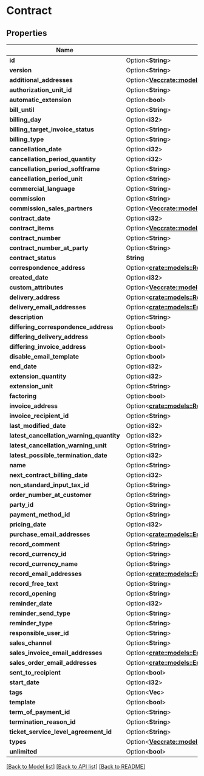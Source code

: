 # Contract

## Properties

Name | Type | Description | Notes
------------ | ------------- | ------------- | -------------
**id** | Option<**String**> |  | [optional]
**version** | Option<**String**> |  | [optional]
**additional_addresses** | Option<[**Vec<crate::models::ContractAdditionalAddress>**](contractAdditionalAddress.md)> |  | [optional]
**authorization_unit_id** | Option<**String**> |  | [optional]
**automatic_extension** | Option<**bool**> |  | [optional]
**bill_until** | Option<**String**> |  | [optional]
**billing_day** | Option<**i32**> |  | [optional]
**billing_target_invoice_status** | Option<**String**> |  | [optional]
**billing_type** | Option<**String**> |  | [optional]
**cancellation_date** | Option<**i32**> |  | [optional]
**cancellation_period_quantity** | Option<**i32**> |  | [optional]
**cancellation_period_softframe** | Option<**String**> |  | [optional]
**cancellation_period_unit** | Option<**String**> |  | [optional]
**commercial_language** | Option<**String**> |  | [optional]
**commission** | Option<**String**> |  | [optional]
**commission_sales_partners** | Option<[**Vec<crate::models::CommissionSalesPartner>**](commissionSalesPartner.md)> |  | [optional]
**contract_date** | Option<**i32**> |  | [optional]
**contract_items** | Option<[**Vec<crate::models::ContractItem>**](contractItem.md)> |  | [optional]
**contract_number** | Option<**String**> |  | [optional]
**contract_number_at_party** | Option<**String**> |  | [optional]
**contract_status** | **String** |  | 
**correspondence_address** | Option<[**crate::models::RecordAddress**](recordAddress.md)> |  | [optional]
**created_date** | Option<**i32**> |  | [optional]
**custom_attributes** | Option<[**Vec<crate::models::CustomAttribute>**](customAttribute.md)> |  | [optional]
**delivery_address** | Option<[**crate::models::RecordAddress**](recordAddress.md)> |  | [optional]
**delivery_email_addresses** | Option<[**crate::models::EmailAddresses**](emailAddresses.md)> |  | [optional]
**description** | Option<**String**> |  | [optional]
**differing_correspondence_address** | Option<**bool**> |  | [optional]
**differing_delivery_address** | Option<**bool**> |  | [optional]
**differing_invoice_address** | Option<**bool**> |  | [optional]
**disable_email_template** | Option<**bool**> |  | [optional]
**end_date** | Option<**i32**> |  | [optional]
**extension_quantity** | Option<**i32**> |  | [optional]
**extension_unit** | Option<**String**> |  | [optional]
**factoring** | Option<**bool**> |  | [optional]
**invoice_address** | Option<[**crate::models::RecordAddress**](recordAddress.md)> |  | [optional]
**invoice_recipient_id** | Option<**String**> |  | [optional]
**last_modified_date** | Option<**i32**> |  | [optional]
**latest_cancellation_warning_quantity** | Option<**i32**> |  | [optional]
**latest_cancellation_warning_unit** | Option<**String**> |  | [optional]
**latest_possible_termination_date** | Option<**i32**> |  | [optional]
**name** | Option<**String**> |  | [optional]
**next_contract_billing_date** | Option<**i32**> |  | [optional]
**non_standard_input_tax_id** | Option<**String**> |  | [optional]
**order_number_at_customer** | Option<**String**> |  | [optional]
**party_id** | Option<**String**> |  | [optional]
**payment_method_id** | Option<**String**> |  | [optional]
**pricing_date** | Option<**i32**> |  | [optional]
**purchase_email_addresses** | Option<[**crate::models::EmailAddresses**](emailAddresses.md)> |  | [optional]
**record_comment** | Option<**String**> |  | [optional]
**record_currency_id** | Option<**String**> |  | [optional]
**record_currency_name** | Option<**String**> |  | [optional]
**record_email_addresses** | Option<[**crate::models::EmailAddresses**](emailAddresses.md)> |  | [optional]
**record_free_text** | Option<**String**> |  | [optional]
**record_opening** | Option<**String**> |  | [optional]
**reminder_date** | Option<**i32**> |  | [optional]
**reminder_send_type** | Option<**String**> |  | [optional]
**reminder_type** | Option<**String**> |  | [optional]
**responsible_user_id** | Option<**String**> |  | [optional]
**sales_channel** | Option<**String**> |  | [optional]
**sales_invoice_email_addresses** | Option<[**crate::models::EmailAddresses**](emailAddresses.md)> |  | [optional]
**sales_order_email_addresses** | Option<[**crate::models::EmailAddresses**](emailAddresses.md)> |  | [optional]
**sent_to_recipient** | Option<**bool**> |  | [optional]
**start_date** | Option<**i32**> |  | [optional]
**tags** | Option<**Vec<String>**> |  | [optional]
**template** | Option<**bool**> |  | [optional]
**term_of_payment_id** | Option<**String**> |  | [optional]
**termination_reason_id** | Option<**String**> |  | [optional]
**ticket_service_level_agreement_id** | Option<**String**> |  | [optional]
**types** | Option<[**Vec<crate::models::OnlyId>**](onlyId.md)> |  | [optional]
**unlimited** | Option<**bool**> |  | [optional]

[[Back to Model list]](../README.md#documentation-for-models) [[Back to API list]](../README.md#documentation-for-api-endpoints) [[Back to README]](../README.md)


